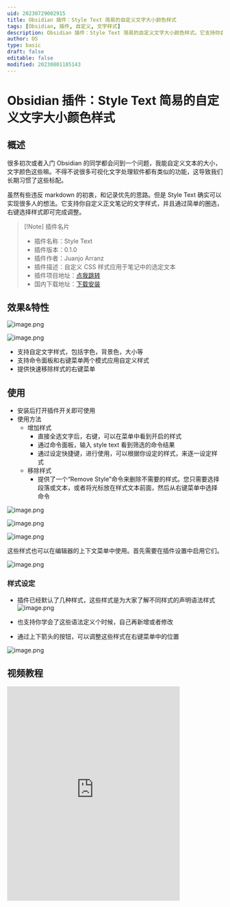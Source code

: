 ```yaml
---
uid: 20230729002915
title: Obsidian 插件：Style Text 简易的自定义文字大小颜色样式
tags: [Obsidian, 插件, 自定义, 文字样式]
description: Obsidian 插件：Style Text 简易的自定义文字大小颜色样式。它支持你自定义正文笔记的文字样式，并且通过简单的圈选，右键选择样式即可完成调整。
author: OS
type: basic
draft: false
editable: false
modified: 20230801185143
---
```


# Obsidian 插件：Style Text 简易的自定义文字大小颜色样式

## 概述

很多初次或者入门 Obsidian 的同学都会问到一个问题，我能自定义文本的大小，文字颜色这些嘛。不得不说很多可视化文字处理软件都有类似的功能，这导致我们长期习惯了这些标配。

虽然有些违反 markdown 的初衷，和记录优先的思路。但是 Style Text 确实可以实现很多人的想法。它支持你自定义正文笔记的文字样式，并且通过简单的圈选，右键选择样式即可完成调整。

> [!Note] 插件名片
> - 插件名称：Style Text
> - 插件版本：0.1.0
> - 插件作者：Juanjo Arranz
> - 插件描述：自定义 CSS 样式应用于笔记中的选定文本
> - 插件项目地址：[点我跳转](https://github.com/juanjoarranz/style-text-obsidian-plugin)
> - 国内下载地址：[下载安装](https://pkmer.cn/products/plugin/pluginMarket/?style-text)

## 效果&特性

![image.png](https://cdn.pkmer.cn/images/20230729004357.png!pkmer)

![image.png](https://cdn.pkmer.cn/images/20230729004626.png!pkmer)

- 支持自定文字样式，包括字色，背景色，大小等
- 支持命令面板和右键菜单两个模式应用自定义样式
- 提供快速移除样式的右键菜单

## 使用

- 安装后打开插件开关即可使用
- 使用方法
	- 增加样式
		- 直接全选文字后，右键，可以在菜单中看到开启的样式
		- 通过命令面板，输入 style text 看到筛选的命令结果
		- 通过设定快捷键，进行使用，可以根据你设定的样式，来逐一设定样式
	- 移除样式
		- 提供了一个“Remove Style”命令来删除不需要的样式。您只需要选择段落或文本，或者将光标放在样式文本前面，然后从右键菜单中选择命令

![image.png](https://cdn.pkmer.cn/images/20230729005918.png!pkmer)

![image.png](https://cdn.pkmer.cn/images/20230729005828.png!pkmer)

![image.png](https://cdn.pkmer.cn/images/20230729005648.png!pkmer)

这些样式也可以在编辑器的上下文菜单中使用。首先需要在插件设置中启用它们。

![image.png](https://cdn.pkmer.cn/images/20230729005805.png!pkmer)

### 样式设定

- 插件已经默认了几种样式，这些样式是为大家了解不同样式的声明语法样式
![image.png](https://cdn.pkmer.cn/images/20230729005019.png!pkmer)

- 也支持你学会了这些语法定义个时候，自己再新增或者修改
- 通过上下箭头的按钮，可以调整这些样式在右键菜单中的位置

![image.png](https://cdn.pkmer.cn/images/20230729010027.png!pkmer)

## 视频教程

<iframe src="https://player.bilibili.com/player.html?isOutside=true&aid=1805944292&bvid=BV1Fb421n7Tk&cid=1585810960&p=1&autoplay=false" scrolling="no" border="0" frameborder="no" framespacing="0" allowfullscreen="true" width="80%" height="500"> </iframe>

 